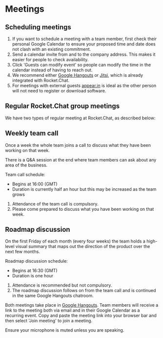 # Meetings

## **Scheduling meetings**

1. If you want to schedule a meeting with a team member, first check their personal Google Calendar to ensure your proposed time and date does not clash with an existing commitment. 
2. Send a calendar invite from and to the company address. This makes it easier for people to check availability. 
3. Click 'Guests can modify event' so people can modify the time in the calendar instead of having to reach out. 
4. We recommend either [Google Hangouts](https://hangouts.google.com/) or [Jitsi](https://jitsi.org/jitsi-videobridge/), which is already integrated with Rocket.Chat. 
5. For meetings with external guests [appear.in](https://appear.in) is ideal as the other person will not need to register or download software.

## **Regular Rocket.Chat group meetings**

We have two types of regular meeting at Rocket.Chat, as described below: 

## Weekly team call 

Once a week the whole team joins a call to discuss what they have been working on that week. 

There is a Q&A session at the end where team members can ask about any area of the business. 

Team call schedule: 
- Begins at 16:00 (GMT)
- Duration is currently half an hour but this may be increased as the team grows

1. Attendance of the team call is compulsory. 
2. Please come prepared to discuss what you have been working on that week. 

## Roadmap discussion

On the first Friday of each month (every four weeks) the team holds a high-level visual summary that maps out the direction of the product over the next few months.

Roadmap discussion schedule: 
- Begins at 16:30 (GMT)
- Duration is one hour

1. Attendance is recommended but not compulsory.
2. The roadmap discussion follows on from the team call and is continued in the same Google Hangouts chatroom. 

Both meetings take place in [Google Hangouts](https://hangouts.google.com). Team members will receive a link to the meeting both via email and in their Google Calendar as a recurring event. Copy and paste the meeting link into your browser bar and then select 'Join meeting' to join a meeting. 

Ensure your microphone is muted unless you are speaking. 


